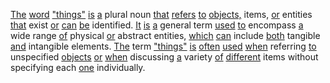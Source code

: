 [The](./the.md) [word](./word.md) ["things"](./things.md) [is](./is.md) [a](./a.md) plural noun [that](./that.md) [refers](./refers.md) [to](./to.md) [objects,](./objects.md) items, [or](./or.md) entities [that](./that.md) exist [or](./or.md) [can](./can.md) [be](./be.md) identified. [It](./it.md) [is](./is.md) [a](./a.md) general term [used](./used.md) [to](./to.md) encompass [a](./a.md) wide range [of](./of.md) physical [or](./or.md) abstract entities, [which](./which.md) [can](./can.md) include [both](./both.md) tangible [and](./and.md) intangible elements. [The](./the.md) term ["things"](./things.md) [is](./is.md) [often](./often.md) [used](./used.md) [when](./when.md) referring [to](./to.md) unspecified [objects](./objects.md) [or](./or.md) [when](./when.md) discussing [a](./a.md) variety [of](./of.md) [different](./different.md) items without specifying each [one](./one.md) individually.
